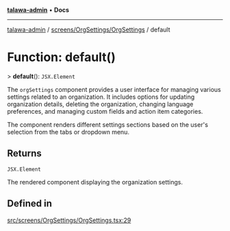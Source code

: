 [**talawa-admin**](../../../../README.md) • **Docs**

***

[talawa-admin](../../../../modules.md) / [screens/OrgSettings/OrgSettings](../README.md) / default

# Function: default()

\> **default**(): `JSX.Element`

The `orgSettings` component provides a user interface for managing various settings related to an organization.
It includes options for updating organization details, deleting the organization, changing language preferences,
and managing custom fields and action item categories.

The component renders different settings sections based on the user's selection from the tabs or dropdown menu.

## Returns

`JSX.Element`

The rendered component displaying the organization settings.

## Defined in

[src/screens/OrgSettings/OrgSettings.tsx:29](https://github.com/PalisadoesFoundation/talawa-admin/blob/4bef0939e3fab4672bfd3599312195b8557e01a3/src/screens/OrgSettings/OrgSettings.tsx#L29)

